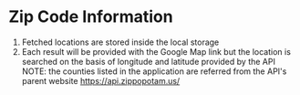 # Zip Code Information

1. Fetched locations are stored inside the local storage 
2. Each result will be provided with the Google Map link but the location is searched on the basis of longitude and latitude provided by the API
NOTE:
  the counties listed in the application are referred from the API's parent website https://api.zippopotam.us/
